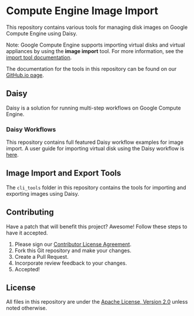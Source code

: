 # Compute Engine Image Import

This repository contains various tools for managing disk images on Google
Compute Engine using Daisy.

Note: Google Compute Engine supports importing virtual disks and virtual appliances
by using the **image import** tool. For more information, see the
[import tool documentation](https://cloud.google.com/compute/docs/import/importing-virtual-disks).

The documentation for the tools in this repository can be found on our
[GitHub.io page](https://googlecloudplatform.github.io/compute-image-import/image-import.html).

## Daisy

Daisy is a solution for running multi-step workflows on Google Compute Engine.

### Daisy Workflows

This repository contains full featured Daisy workflow examples for image import.
A user guide for importing virtual disk using the Daisy workflow is
[here](https://googlecloudplatform.github.io/compute-image-import/image-import.html).

## Image Import and Export Tools

The `cli_tools` folder in this repository contains the tools for importing and exporting images using Daisy.

## Contributing

Have a patch that will benefit this project? Awesome! Follow these steps to have
it accepted.

1.  Please sign our [Contributor License Agreement](CONTRIBUTING.md).
1.  Fork this Git repository and make your changes.
1.  Create a Pull Request.
1.  Incorporate review feedback to your changes.
1.  Accepted!

## License

All files in this repository are under the
[Apache License, Version 2.0](LICENSE) unless noted otherwise.
